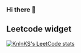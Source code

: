 ### Hi there 👋

## Leetcode widget
[![KnlnKS's LeetCode stats](https://leetcode-stats-six.vercel.app/?username=user7658we)](https://github.com/KnlnKS/leetcode-stats)

<!--
**pavlovalor/pavlovalor** is a ✨ _special_ ✨ repository because its `README.md` (this file) appears on your GitHub profile.

Here are some ideas to get you started:

- 🔭 I’m currently working on ...
- 🌱 I’m currently learning ...
- 👯 I’m looking to collaborate on ...
- 🤔 I’m looking for help with ...
- 💬 Ask me about ...
- 📫 How to reach me: ...
- 😄 Pronouns: ...
- ⚡ Fun fact: ...
-->
